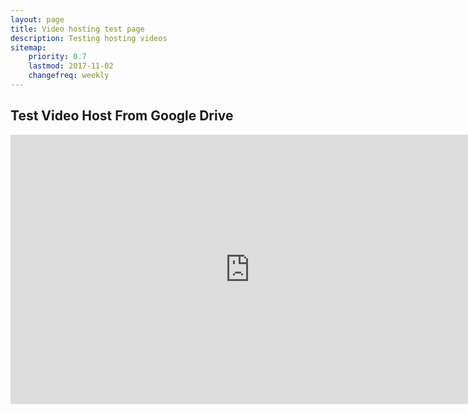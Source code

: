```yaml
---
layout: page
title: Video hosting test page
description: Testing hosting videos
sitemap:
    priority: 0.7
    lastmod: 2017-11-02
    changefreq: weekly
---
```

## Test Video Host From Google Drive

<iframe sandbox="allow-same-origin" width="766" height="431" src="https://drive.google.com/file/d/1SKKahKkvKyTzy3pVWiPg64HL7JYTJxKy/view"
frameborder="0" allow="accelerometer; autoplay; encrypted-media; gyroscope;
picture-in-picture" allowfullscreen></iframe>
